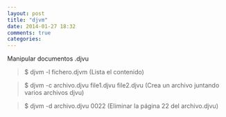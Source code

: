 ```yaml
---
layout: post
title: "djvm"
date: 2014-01-27 18:32
comments: true
categories: 
---
```

Manipular documentos .djvu

>$ djvm -l fichero.djvm (Lista el contenido)

>$ djvm -c archivo.djvu file1.djvu file2.djvu (Crea un archivo juntando varios archivos djvu)

>$ djvm -d archivo.djvu 0022 (Eliminar la página 22 del archivo.djvu)

